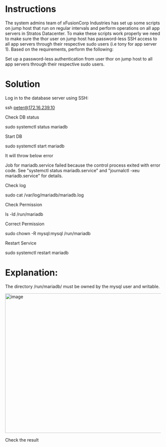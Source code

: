 # Instructions

The system admins team of xFusionCorp Industries has set up some scripts on jump host that run on regular intervals and perform operations on all app servers in Stratos Datacenter. To make these scripts work properly we need to make sure the thor user on jump host has password-less SSH access to all app servers through their respective sudo users (i.e tony for app server 1). Based on the requirements, perform the following:

Set up a password-less authentication from user thor on jump host to all app servers through their respective sudo users.

# Solution

Log in to the database server using SSH:

ssh peter@172.16.239.10

Check DB status 

sudo systemctl status mariadb

Start DB

sudo systemctl start mariadb

It will throw below error

Job for mariadb.service failed because the control process exited with error code.
See "systemctl status mariadb.service" and "journalctl -xeu mariadb.service" for details.

Check log

sudo cat /var/log/mariadb/mariadb.log

Check Permission

ls -ld /run/mariadb

Correct Permission

sudo chown -R mysql:mysql /run/mariadb

Restart Service

sudo systemctl restart mariadb

# Explanation:

The directory /run/mariadb/ must be owned by the mysql user and writable.

<img width="1718" height="450" alt="image" src="https://github.com/user-attachments/assets/0dc37ad7-461d-492f-9398-c7e974295357" />


Check the result 
